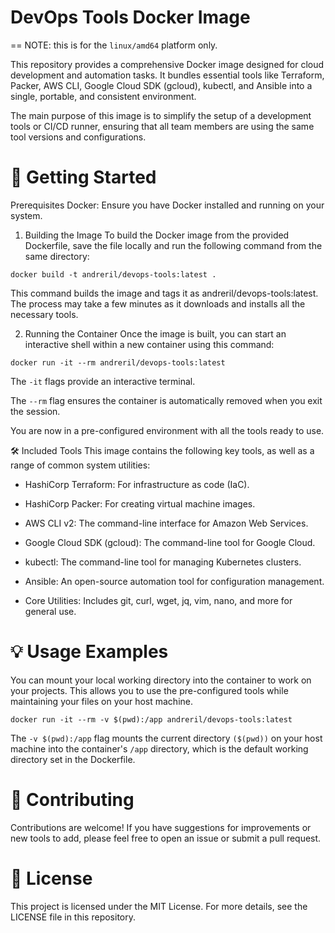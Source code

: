 # DevOps Tools Docker Image

== NOTE: this is for the `linux/amd64` platform only.

This repository provides a comprehensive Docker image designed for cloud development and automation tasks. It bundles essential tools like Terraform, Packer, AWS CLI, Google Cloud SDK (gcloud), kubectl, and Ansible into a single, portable, and consistent environment.

The main purpose of this image is to simplify the setup of a development tools or CI/CD runner, ensuring that all team members are using the same tool versions and configurations.

# 🚀 Getting Started
Prerequisites
Docker: Ensure you have Docker installed and running on your system.

1. Building the Image
To build the Docker image from the provided Dockerfile, save the file locally and run the following command from the same directory:

```
docker build -t andreril/devops-tools:latest .
```

This command builds the image and tags it as andreril/devops-tools:latest. The process may take a few minutes as it downloads and installs all the necessary tools.

2. Running the Container
Once the image is built, you can start an interactive shell within a new container using this command:

```
docker run -it --rm andreril/devops-tools:latest
```

The `-it` flags provide an interactive terminal.

The `--rm` flag ensures the container is automatically removed when you exit the session.

You are now in a pre-configured environment with all the tools ready to use.

🛠️ Included Tools
This image contains the following key tools, as well as a range of common system utilities:

* HashiCorp Terraform: For infrastructure as code (IaC).

* HashiCorp Packer: For creating virtual machine images.

* AWS CLI v2: The command-line interface for Amazon Web Services.

* Google Cloud SDK (gcloud): The command-line tool for Google Cloud.

* kubectl: The command-line tool for managing Kubernetes clusters.

* Ansible: An open-source automation tool for configuration management.

* Core Utilities: Includes git, curl, wget, jq, vim, nano, and more for general use.

# 💡 Usage Examples
You can mount your local working directory into the container to work on your projects. This allows you to use the pre-configured tools while maintaining your files on your host machine.
```
docker run -it --rm -v $(pwd):/app andreril/devops-tools:latest
```
The `-v $(pwd):/app` flag mounts the current directory `($(pwd))` on your host machine into the container's `/app` directory, which is the default working directory set in the Dockerfile.

# 🤝 Contributing
Contributions are welcome! If you have suggestions for improvements or new tools to add, please feel free to open an issue or submit a pull request.

# 📄 License
This project is licensed under the MIT License. For more details, see the LICENSE file in this repository.